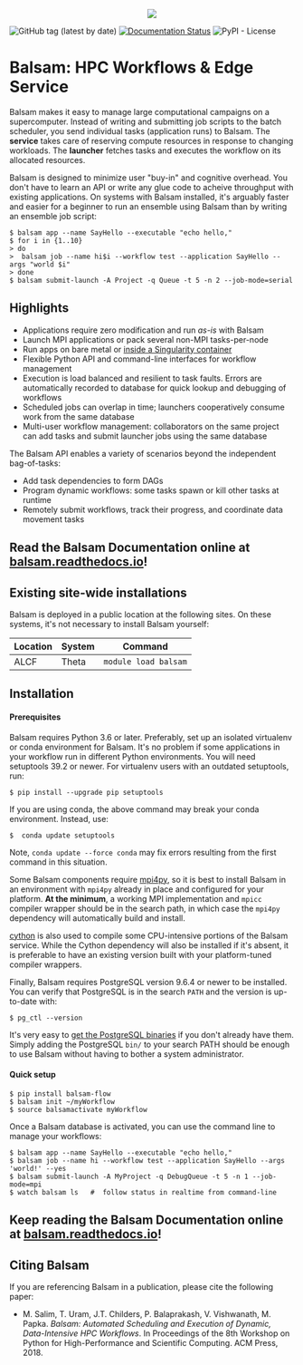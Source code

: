 <p align="center">
<a href="https://balsam.readthedocs.io">
<img align="center" src="docs/_static/logo/small3.png" style="border: 0;">
</a>
</p>

![GitHub tag (latest by date)](https://img.shields.io/github/tag-date/balsam-alcf/balsam.svg?label=version)
[![Documentation Status](https://readthedocs.org/projects/balsam/badge/?version=latest)](https://balsam.readthedocs.io/en/latest/?badge=latest)
![PyPI - License](https://img.shields.io/pypi/l/balsam-flow.svg)

# Balsam: HPC Workflows & Edge Service

Balsam makes it easy to manage large computational campaigns on a
supercomputer. Instead of writing and submitting job scripts to the batch
scheduler, you send individual tasks (application runs) to Balsam. The **service** takes
care of reserving compute resources in response to changing workloads.  The
**launcher** fetches tasks and executes the workflow on its allocated
resources.

Balsam is designed to minimize user "buy-in" and cognitive overhead. You
don't have to learn an API or write any glue code to acheive throughput with
existing applications. On systems with Balsam installed, it's arguably faster
and easier for a beginner to run an ensemble using Balsam than
by writing an ensemble job script:

```console
$ balsam app --name SayHello --executable "echo hello,"
$ for i in {1..10}
> do
>  balsam job --name hi$i --workflow test --application SayHello --args "world $i"
> done
$ balsam submit-launch -A Project -q Queue -t 5 -n 2 --job-mode=serial
```

## Highlights

- Applications require zero modification and run *as-is* with Balsam
- Launch MPI applications or pack several non-MPI tasks-per-node
- Run apps on bare metal or [inside a Singularity container](https://www.alcf.anl.gov/user-guides/singularity)
- Flexible Python API and command-line interfaces for workflow management
- Execution is load balanced and resilient to task faults. Errors are automatically recorded to database for quick lookup and
  debugging of workflows
- Scheduled jobs can overlap in time; launchers cooperatively consume work from the same database
- Multi-user workflow management: collaborators on the same project can add tasks and submit launcher jobs using
  the same database

The Balsam API enables a variety of scenarios beyond the independent bag-of-tasks:
- Add task dependencies to form DAGs
- Program dynamic workflows: some tasks spawn or kill other tasks at runtime
- Remotely submit workflows, track their progress, and coordinate data movement tasks

## **Read the Balsam Documentation online at** [balsam.readthedocs.io](https://balsam.readthedocs.io/en/latest/)!

## Existing site-wide installations

Balsam is deployed in a public location at the following sites.  On these systems,
it's not necessary to install Balsam yourself:

|Location | System | Command|
|---------|--------|-------|
|ALCF     | Theta | `module load balsam` |

## Installation

#### Prerequisites
Balsam requires Python 3.6 or later. Preferably, set up an isolated
virtualenv or conda environment for Balsam. It's no problem if some
applications in your workflow run in different Python environments. You will
need setuptools 39.2 or newer. For virtualenv users with an outdated setuptools,
run:
```console
$ pip install --upgrade pip setuptools
```

If you are using conda, the above command may break your conda environment.
Instead, use:
```console
$  conda update setuptools
```
Note, `conda update --force conda` may fix errors resulting from the first command
in this situation.

Some Balsam components require [mpi4py](https://github.com/mpi4py/mpi4py),  so
it is best to install Balsam in an environment with `mpi4py` already in place
and configured for your platform.  **At the minimum**, a working MPI
implementation and `mpicc` compiler wrapper should be in the search path, in
which case the `mpi4py` dependency will automatically build and install.

[cython](https://github.com/cython/cython) is also used to compile some
CPU-intensive portions of the Balsam service.  While the Cython dependency will
also be installed if it's absent, it is preferable to have an existing version
built with your platform-tuned compiler wrappers.

Finally, Balsam requires PostgreSQL version 9.6.4 or newer to be installed. You can verify
that PostgreSQL is in the search `PATH` and the version is up-to-date with:

```console
$ pg_ctl --version
```

It's very easy to [get the PostgreSQL binaries](https://www.enterprisedb.com/download-postgresql-binaries) if you
don't already have them.  Simply adding the PostgreSQL `bin/` to your search
PATH should be enough to use Balsam without having to bother a system
administrator.

#### Quick setup

```console
$ pip install balsam-flow
$ balsam init ~/myWorkflow
$ source balsamactivate myWorkflow
```

Once a Balsam database is activated, you can use the command line to manage your workflows:

```console
$ balsam app --name SayHello --executable "echo hello,"
$ balsam job --name hi --workflow test --application SayHello --args 'world!' --yes
$ balsam submit-launch -A MyProject -q DebugQueue -t 5 -n 1 --job-mode=mpi
$ watch balsam ls   #  follow status in realtime from command-line
```

## **Keep reading the Balsam Documentation online at** [balsam.readthedocs.io](https://balsam.readthedocs.io/en/latest/)!

## Citing Balsam
If you are referencing Balsam in a publication, please cite the following paper:

-  M. Salim, T. Uram, J.T. Childers, P. Balaprakash, V. Vishwanath, M. Papka. *Balsam: Automated Scheduling and Execution of Dynamic, Data-Intensive HPC Workflows*. In Proceedings of the 8th Workshop on Python for High-Performance and Scientific Computing. ACM Press, 2018.
